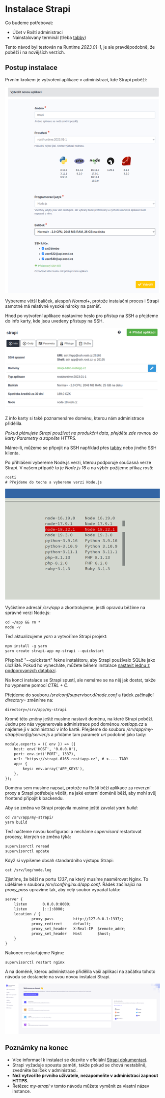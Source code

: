 # Instalace Strapi

Co budeme potřebovat:

* Účet v Roští administraci
* Nainstalovaný terminál (třeba [tabby](https://tabby.sh/))

Tento návod byl testován na Runtime *2023.01-1*, je ale pravděpodobně, že poběží i na novějších verzích.

## Postup instalace

Prvním krokem je vytvoření aplikace v administraci, kde Strapi poběží:

![Vytvoření Node.js aplikace v administraci](../../imgs/strapi/app.png)

Vybereme větší balíček, alespoň *Normal+*, protože instalační proces i Strapi samotné má relativně vysoké nároky na paměť.

Hned po vytvoření aplikace nastavíme heslo pro přístup na SSH a přejdeme do info karty, kde jsou uvedeny přístupy na SSH.

![SSH přístup](../../imgs/strapi/ssh.png)

Z info karty si také poznamenáme doménu, kterou nám administrace přidělila.

*Pokud plánujete Strapi používat na produkční data, přejděte zde rovnou do karty Parametry a zapněte HTTPS.*

Máme-li, můžeme se připojit na SSH například přes [tabby](https://tabby.sh/) nebo jiného SSH klienta.

Po přihlášení vybereme Node.js verzi, kterou podporuje současná verze Strapi. V našem případě to je *Node.js 18* a na výběr požijeme příkaz *rosti*:

    rosti
    # Přejdeme do techs a vybereme verzi Node.js

![Výběr verze Node.js](../../imgs/strapi/node_version.png)

Vyčistíme adresář */srv/app* a zkontrolujeme, jestli opravdu běžíme na správné verzi Node.js:

    cd ~/app && rm *
    node -v

Teď aktualizujeme *yarn* a vytvoříme Strapi projekt:

    npm install -g yarn
    yarn create strapi-app my-strapi --quickstart

Přepínač "--quickstart" řekne instalátoru, aby Strapi používalo SQLite jako úložiště. Pokud ho vynecháte, můžete během instalace [nastavit jednu z podporovaných databází](https://docs.strapi.io/developer-docs/latest/setup-deployment-guides/installation/cli.html#creating-a-strapi-project).

Na konci instalace se Strapi spustí, ale nemáme se na něj jak dostat, takže ho vypneme pomocí *CTRL + C*.

Přejdeme do souboru */srv/conf/supervisor.d/node.conf* a řádek začínající *directory=* změníme na:

    directory=/srv/app/my-strapi

Kromě této změny ještě musíme nastavit doménu, na které Strapi poběží. Jednu pro nás vygenerovala administrace pod doménou *rostiapp.cz* a najdeme ji v administraci v info kartě. Přejdeme do souboru */srv/app/my-strapi/config/server.js* a přidáme tam parametr *url* podobně jako tady:

    module.exports = ({ env }) => ({
        host: env('HOST', '0.0.0.0'),
        port: env.int('PORT', 1337),
        url: "https://strapi-6165.rostiapp.cz", # <---- TADY
        app: {
            keys: env.array('APP_KEYS'),
        },
    });

Doménu sem musíme napsat, protože na Roští běží aplikace za reverzní proxy a Strapi potřebuje vědět, na jaké externí doméně běží, aby mohl svůj frontend připojit k backendu.

Aby se změna ve Strapi projevila musíme ještě zavolat *yarn build*:

    cd /srv/app/my-strapi/
    yarn build

Teď načteme novou konfiguraci a necháme *supervisord* restartovat procesy, kterých se změna týká:

    supervisorctl reread
    supervisorctl update

Když si vypíšeme obsah standardního výstupu Strapi:

    cat /srv/log/node.log

Zjistíme, že běží na portu *1337*, na který musíme nasměrovat Nginx. To uděláme v souboru */srv/conf/nginx.d/app.conf*. Řádek začínající na *proxy_pass* upravíme tak, aby celý soubor vypadal takto:

    server {
        listen       0.0.0.0:8000;
        listen       [::]:8000;
        location / {
                proxy_pass         http://127.0.0.1:1337/;
                proxy_redirect     default;
                proxy_set_header   X-Real-IP  $remote_addr;
                proxy_set_header   Host       $host;
        }
    }

Nakonec restartujeme Nginx:

    supervisorctl restart nginx

A na doméně, kterou administrace přidělila vaší aplikaci na začátku tohoto návodu se dostanete na svou novou instalaci Strapi.

![Čerstvá instalace Strapi](../../imgs/strapi/mystrapi.png)

## Poznámky na konec

* Více informací k instalaci se dozvíte v oficiální [Strapi dokumentaci](https://docs.strapi.io/developer-docs/latest/setup-deployment-guides/installation/cli.html#preparing-the-installation).
* Strapi vyžaduje spoustu paměti, takže pokud se chová nestabilně, zvedněte balíček v administraci.
* **Než vytvoříte prvního uživatele, nezapomeňte v administraci zapnout HTTPS.**
* Řetězec *my-strapi* v tomto návodu můžete vyměnit za vlastní název instance.
